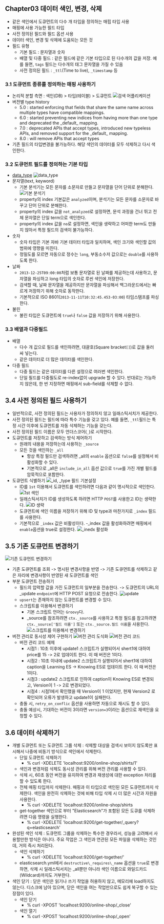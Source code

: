 ## Chapter03 데이터 색인, 변경, 삭제
- 같은 색인에서 도큐먼트의 다수 개 타입을 정의하는 매핍 타입 사용
- 매핑에 사용 가능한 필드 타입
- 사전 정의된 필드와 필드 옵션 사용
- 데이터 색인, 변경 및 삭제에 도움되는 모든 것
- 필드 유형
  - 기본 필드 : 문자열과 숫자
  - 배열 및 다중 필드 : 같은 필드에 같은 기본 타입으로 된 다수개의 값을 저장. 예를 들면, `tags` 필드는 다수개의 태그 문자열을 가질 수 있음
  - 사전 정의된 필드 : `_ttl`(Time to live), `_timestamp` 등

### 3.1 도큐먼트 종류를 정의하는 매핑 사용하기
- 논리적 분할 측면 : 색인(DB) > 타입(테이블) > 도큐먼트
![검색 어플리케이션](https://user-images.githubusercontent.com/49108738/69470628-2819cd80-0ddb-11ea-8f7e-134b138ffd15.png)
- 버전별 type history
  - 5.0 : started enforcing that fields that share the same name across multiple types have compatible mappings.
  - 6.0 : started preventing new indices from having more than one type and deprecated the \_default\_ mapping.
  - 7.0 : deprecated APIs that accept types, introduced new typeless APIs, and removed support for the \_default\_ mapping.
  - 8.0 : will remove APIs that accept types
- 기존 필드의 타입변경을 불가능하다. 해당 색인의 데이터를 모두 삭제하고 다시 색인한다.

### 3.2 도큐먼트 필드를 정의하는 기본 타입
- [data_type](https://www.elastic.co/guide/en/elasticsearch/reference/current/sql-data-types.html)
![data_type](https://user-images.githubusercontent.com/49108738/69471488-d70dd780-0de2-11ea-8df3-2e6e816fc07b.png)
- 문자열(text, keyword)
  - 기본 분석기는 모든 문자를 소문자로 만들고 문자열을 단어 단위로 분해한다.
![기본 분석기](https://user-images.githubusercontent.com/49108738/69471525-82b72780-0de3-11ea-86a7-6719c572cc00.png)
  - property의 index 기본값은 `analyzed`이며, 분석기는 모든 문자를 소문자로 바꾸고 단어 단위로 분해한다.
  - property의 index 값을 `not_analyzed`로 설정하면, 문석 과정을 건너 뛰고 전체 문자열은 단일 term으로 색인한다.
  - property의 index 값을 `no`로 설정하면, 색인을 생략하고 어떠한 term도 만들지 않아서 특정 필드의 검색이 불가능하다.
- 숫자
  - 숫자 타입은 기본 자바 기본 데이터 타입과 일치하며, 색인 크기와 색인할 값의 범위에 영향을 미친다.
  - 정밀도를 모르면 자동으로 정수는 `long`, 부동소수저 값으로는 `double`를 사용하도록 한다.
- 날짜
  - `2013-12-25T09:00:00`처럼 보통 문자열로 된 날짜를 제공하는데 사용하고, 문자열을 파싱하고 long 타입의 숫자로 루씬 색인에 저장한다.
  - 검색할 때, 날짜 문자열을 제공하지만 문자열을 파싱해서 백그라운드에서는 빠르게 저장하기 위해 숫자로 동작한다.
  - 기본적으로 ISO 8601(`2013-11-11T10:32:45.453-03:00`) 타임스탬프를 파싱한다.
- 불린
  - 불린 타입은 도큐먼트에 `true`나 `false` 값을 저장하기 위해 사용한다.
  
### 3.3 배열과 다중필드
- 배열
  - 다수 개 값으로 필드를 색인하려면, 대괄호(Square bracket`[]`)로 값을 둘러 싸 넣는다.
  - 같은 데이터로 더 많은 데이터를 색인한다.
- 다중 필드
  - 다중 필드는 같은 데이터를 다른 설정으로 여러번 색인한다.
  - 단일 필드를 다중필도로 re-index없이 upgrade 할 수 있다. 반대로는 가능하지 않은데, 한 번 지정하면 매핑에서 sub-field를 삭제할 수 없다.

## 3.4 사전 정의된 필드 사용하기
- 일반적으로, 사전 정의된 필드는 사용자가 정의하지 않고 일래스틱서치가 제공한다.
- 사전 정의된 필드는 필드에 따라 특수 기능을 갖고 있다. 예를 들면, `_ttl`필드는 특정 시간 이후에 도큐먼트를 자동 삭제하는 기능을 갖는다.
- 사전 정의된 필드 이름은 모두 언더스코어(`_`)로 시작한다.
- 도큐먼트를 저장하고 검색하는 방식 제어하기
  - 원래의 내용을 저장하는데 사용하는 `_source`
  - 모든 것을 색인하는 `_all`
    - 항상 특정 필드만 검색하려면 _all의 `enable` 옵션으로 `false`를 설정해서 비활성화할 수 있다.
    - 기본적으로 _all은 `include_in_all` 옵션 값으로 `true`를 가진 개별 필드를 암묵적으로 포함한다.
- 도큐먼트 식별하기
![\_id, \_type 필드 기본설정](https://user-images.githubusercontent.com/49108738/69472753-6d48fa00-0df1-11ea-8cd2-044f052e8d8d.png)
  - ID를 `1st` 이용해서 도큐먼트를 색인하려면 다음과 같이 명시적으로 색인한다.
![1st 색인](https://user-images.githubusercontent.com/49108738/69472822-260f3900-0df2-11ea-8944-5ca55bc7f51c.png)
  - 일래스틱서치가 ID를 생성하도록 하려면 HTTP `POST`를 사용한고 ID는 생략한다.
![ID 생략](https://user-images.githubusercontent.com/49108738/69472852-91590b00-0df2-11ea-999b-4212b5fd0aab.png)
  - 도큐먼트에 색인 이름을 저장하기 위해 ID 및 type과 마찬가지로 `_index` 필드를 사용한다.
  - 기본적으로 `_index` 값은 비활성이다.
  -\_index 값을 활성화하려면 매핑에서 `enable`옵션을 true로 설정한다.
![\_inedx 활성화](https://user-images.githubusercontent.com/49108738/69472912-5d321a00-0df3-11ea-878b-c0aade4e807b.png)

## 3.5 기존 도큐먼트 변경하기
![기존 도큐먼트 변경하기](https://user-images.githubusercontent.com/49108738/69478958-91c9c400-0e3b-11ea-862b-eac3a55493f6.png)
- 기존 도큐먼트를 조회 -> 명시된 변경사항을 반영 -> 기존 도큐먼트를 삭제하고 같은 자리에 변경사항이 반영된 새 도큐먼트를 색인
- 부분 도큐먼트 전송하기
  - 필드의 압력할 값을 가진 도큐먼트의 일부분을 전송한다. -> 도큐먼트의 URL의 \_update `endpoint`에 HTTP POST 요청으로 전송한다.
![update](https://user-images.githubusercontent.com/49108738/69479030-41069b00-0e3c-11ea-840f-13a98d0e6386.png)
  - `upsert`는 존재하지 않는 도큐먼트를 변경할 수 있다.
  - 스크립트를 이용해서 변경하기
    - 기본 스크립트 언어는 `Groovy`다.
    - \_source를 참조하려면 `ctx._source`를 사용하고 특정 필드를 참고하려면 `ctx._source['필드 이름']` 또는 `ctx._source.필드 이름`을 사용한다.
![스크립트를 이용해서 변경하기](https://user-images.githubusercontent.com/49108738/69494760-aa50e180-0f02-11ea-9aff-7c83c5f7735e.png)
- 버전 관리로 동시성 제어 구현하기
![버전 관리 도식화](https://user-images.githubusercontent.com/49108738/69494892-2992e500-0f04-11ea-8b2a-16dc19dc3459.png)
![버전 관리 코드](https://user-images.githubusercontent.com/49108738/69494897-33b4e380-0f04-11ea-83a8-e15406bf97da.png)
  - 버전 관리 코드 예제
    - 시점1 : 10초 이후에 update1 스크립트가 실행되어서 shert1에 대하여 price를 15 -> 2로 업데이트 한다. 이 때 버전은 1이다.
    - 시점2 : 10초 이내에 update2 스크립트가 실행되어서 shert1에 대하여 caption을 Learning ES -> Knowing ES로 업데이트 한다. 이 때 버전은 1이다.
    - 시점3 : update2 스크립트로 인하여 caption이 Knowing ES로 변경되고, Version이 1 -> 2로 변경되었다.
    - 시점4 : 시점1에서 확인했을 때 Version이 1 이었지만, 현재 Version2 로 확인되어 오류가 발생하고 update1이 실패한다.
  - 충돌 시, `retry_on_conflic` 옵션을 사용하면 자동으로 재시도 할 수 있다.
  - 충돌 예상시, 기대하는 버전이 3이라면 `version=3`이라는 옵션으로 재색인을 요청할 수 있다.

## 3.6 데이터 삭제하기
- 개별 도큐먼트 또는 도큐먼트 그룹 삭제 : 삭제할 대상을 검색시 보이지 않도록만 표시해서 나중에 비동기 방식으로 색인에서 삭제한다.
  - 단일 도큐먼트 삭제하기
    - % curl -XDELETE 'localhost:9200/online-shop/shirts/1'
  - 색인과 변경처럼 삭제도 동시성 관리를 위해 버전 관리를 사용할 수 있다.
  - 삭제 시, 60초 동안 버전을 유지하여 변경과 재생성에 대한 exception 처리를 할 수 있도록 한다.
  - 전체 매핑 타입까지 삭제한다. 매핑과 이 타입으로 색인된 모든 도큐먼트까지 삭제한다. 색인을 완전히 삭제하는 것에 비해 타입 삭제 시 더 많은 시간과 자원을 사용한다.
    - % curl -XDELETE 'localhost:9200/online-shop/shirts
  - get-together 색인으로 부터 "Elasticsearch"가 포함된 모든 도큐를 삭제하려면 다음 명령을 실행한다.
    - % curl -XDELETE 'localhost:9200/get-together/_query?q=elasticsearch'
- 완성된 색인 삭제 : 도큐먼트 그룹을 삭제하는 특수한 경우라서, 성능을 고려해서 사용할만한 방식은 아니다. 주요 작업은 그 색인과 연관된 모든 파일을 삭제하는 것인데, 거의 즉시 처리된다.
  - 색인 삭제하기
    - % curl -XDELETE 'localhost:9200/get-together/'
  - elasticsearch.yml에서 `destructive\_requires\_name` 옵션을 `true`로 변경하면, 삭제 시 일래스틱서치는 \_all뿐만 아니라 색인 이름으로 와일드카드(Wildcard)까지도 거부한다.
- 색인 닫기 : 닫은 색인은 읽기나 쓰기 작업을 허용하지 않고, 메모리에 load하지도 않는다. 디스크에 남아 있으며, 닫은 색인을 여는 작업만으로도 쉽게 복구할 수 있는 장점이 있다.
  - 색인 닫기
    - % curl -XPOST 'localhost:9200/online-shop/_close'
  - 색인 열기
    - % curl -XPOST 'localhost:9200/online-shop/_open'
